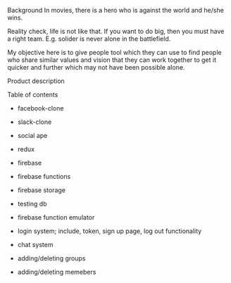 Background
In movies, there is a hero who is against the world and he/she wins.

Reality check, life is not like that. If you want to do big, then you must have a right team. E.g. solider is never alone in the battlefield.

My objective here is to give people tool which they can use to find people who share similar values and vision that they can work together to get it quicker and further which may not have been possible alone.

Product description


Table of contents

- facebook-clone
- slack-clone
- social ape

- redux

- firebase
- firebase functions
- firebase storage

- testing db
- firebase function emulator

- login system; include, token, sign up page, log out functionality
- chat system
- adding/deleting groups
- adding/deleting memebers
